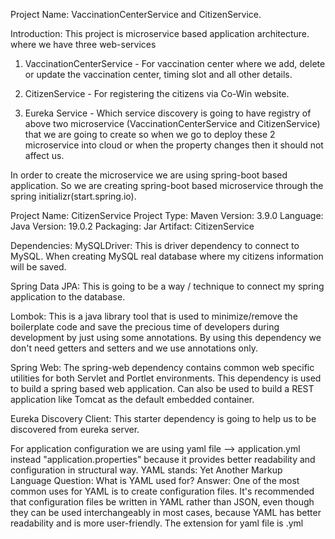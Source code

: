 Project Name: VaccinationCenterService and CitizenService.

Introduction: This project is microservice based application architecture.
where we have three web-services

1. VaccinationCenterService - For vaccination center where we add, delete or update the vaccination center, timing slot and all other details.

2. CitizenService - For registering the citizens via Co-Win website.

3. Eureka Service - Which service discovery is going to have registry of above two microservice (VaccinationCenterService and CitizenService) that we are going to create so when we go to deploy these 2 microservice into cloud or when the property changes then it should not affect us. 


In order to create the microservice we are using spring-boot based application.
So we are creating spring-boot based microservice through the spring initializr(start.spring.io).

Project Name: CitizenService
Project Type: Maven
Version: 3.9.0 
Language: Java
Version: 19.0.2
Packaging: Jar
Artifact: CitizenService

Dependencies: 
MySQLDriver: This is driver dependency to connect to MySQL. 
When creating MySQL real database where my citizens information will be saved.

Spring Data JPA: This is going to be a way / technique to connect my spring application to the database.

Lombok: This is a java library tool that is used to minimize/remove the boilerplate code and save the precious time of developers during development by just using some annotations. By using this dependency we don't need getters and setters and we use annotations only.

Spring Web: The spring-web dependency contains common web specific utilities for both Servlet and Portlet environments. This dependency is used to build a spring based web application. Can also be used to build a REST application like Tomcat as the default embedded container.

Eureka Discovery Client: This starter dependency is going to help us to be discovered from eureka server.

For application configuration we are using yaml file --> application.yml instead "application.properties" because it provides better readability and configuration in structural way.
YAML stands: Yet Another Markup Language
Question: What is YAML used for? 
Answer: One of the most common uses for YAML is to create configuration files. It's recommended that configuration files be written in YAML rather than JSON, even though they can be used interchangeably in most cases, because YAML has better readability and is more user-friendly.
The extension for yaml file is .yml





